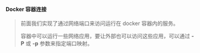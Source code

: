 #### Docker 容器连接

>   前面我们实现了通过网络端口来访问运行在 docker 容器内的服务。
>
>   容器中可以运行一些网络应用，要让外部也可以访问这些应用，可以通过 **-P** 或 **-p** 参数来指定端口映射。
>
